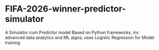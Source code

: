 # FIFA-2026-winner-predictor-simulator
A Simulator cum Predictor model Based on Python frameworks, inc advanced data analytics and ML algos; uses Logistic Regression for Model training

